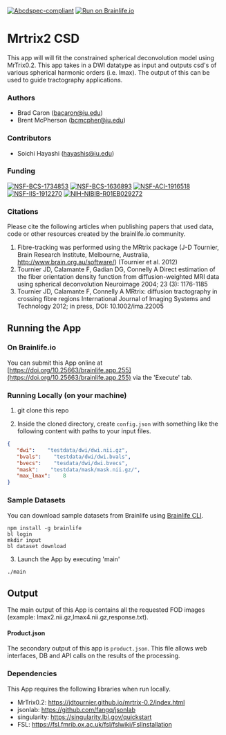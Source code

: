 [![Abcdspec-compliant](https://img.shields.io/badge/ABCD_Spec-v1.1-green.svg)](https://github.com/brain-life/abcd-spec)
[![Run on Brainlife.io](https://img.shields.io/badge/Brainlife-brainlife.app.255-blue.svg)](https://doi.org/10.25663/brainlife.app.255)

# Mrtrix2 CSD 

This app will will fit the constrained spherical deconvolution model using MrTrix0.2. This app takes in a DWI datatype as input and outputs csd's of various spherical harmonic orders (i.e. lmax). The output of this can be used to guide tractography applications. 

### Authors 

- Brad Caron (bacaron@iu.edu)
- Brent McPherson (bcmcpher@iu.edu) 

### Contributors 

- Soichi Hayashi (hayashis@iu.edu) 

### Funding 

[![NSF-BCS-1734853](https://img.shields.io/badge/NSF_BCS-1734853-blue.svg)](https://nsf.gov/awardsearch/showAward?AWD_ID=1734853)
[![NSF-BCS-1636893](https://img.shields.io/badge/NSF_BCS-1636893-blue.svg)](https://nsf.gov/awardsearch/showAward?AWD_ID=1636893)
[![NSF-ACI-1916518](https://img.shields.io/badge/NSF_ACI-1916518-blue.svg)](https://nsf.gov/awardsearch/showAward?AWD_ID=1916518)
[![NSF-IIS-1912270](https://img.shields.io/badge/NSF_IIS-1912270-blue.svg)](https://nsf.gov/awardsearch/showAward?AWD_ID=1912270)
[![NIH-NIBIB-R01EB029272](https://img.shields.io/badge/NIH_NIBIB-R01EB029272-green.svg)](https://grantome.com/grant/NIH/R01-EB029272-01)

### Citations 

Please cite the following articles when publishing papers that used data, code or other resources created by the brainlife.io community. 

1. Fibre-tracking was performed using the MRtrix package (J-D Tournier, Brain Research Institute, Melbourne, Australia, http://www.brain.org.au/software/) (Tournier et al. 2012)
2. Tournier JD, Calamante F, Gadian DG, Connelly A Direct estimation of the fiber orientation density function from diffusion-weighted MRI data using spherical deconvolution Neuroimage 2004; 23 (3): 1176-1185
3. Tournier JD, Calamante F, Connelly A MRtrix: diffusion tractography in crossing fibre regions International Journal of Imaging Systems and Technology 2012; in press, DOI: 10.1002/ima.22005 

## Running the App 

### On Brainlife.io 

You can submit this App online at [https://doi.org/10.25663/brainlife.app.255](https://doi.org/10.25663/brainlife.app.255) via the 'Execute' tab. 

### Running Locally (on your machine) 

1. git clone this repo 

2. Inside the cloned directory, create `config.json` with something like the following content with paths to your input files. 

```json 
{
   "dwi":    "testdata/dwi/dwi.nii.gz",
   "bvals":    "testdata/dwi/dwi.bvals",
   "bvecs":    "tesdata/dwi/dwi.bvecs",
   "mask":    "testdata/mask/mask.nii.gz/",
   "max_lmax":    8
} 
``` 

### Sample Datasets 

You can download sample datasets from Brainlife using [Brainlife CLI](https://github.com/brain-life/cli). 

```
npm install -g brainlife 
bl login 
mkdir input 
bl dataset download 
``` 

3. Launch the App by executing 'main' 

```bash 
./main 
``` 

## Output 

The main output of this App is contains all the requested FOD images (example: lmax2.nii.gz,lmax4.nii.gz,response.txt). 

#### Product.json 

The secondary output of this app is `product.json`. This file allows web interfaces, DB and API calls on the results of the processing. 

### Dependencies 

This App requires the following libraries when run locally. 

- MrTrix0.2: https://jdtournier.github.io/mrtrix-0.2/index.html
- jsonlab: https://github.com/fangq/jsonlab
- singularity: https://singularity.lbl.gov/quickstart
- FSL: https://fsl.fmrib.ox.ac.uk/fsl/fslwiki/FslInstallation
